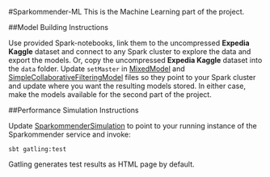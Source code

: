 #Sparkommender-ML
This is the Machine Learning part of the project.

##Model Building Instructions

Use provided Spark-notebooks, link them to the uncompressed **Expedia Kaggle** dataset and connect to any Spark cluster to explore the data
and export the models. Or, copy the uncompressed **Expedia Kaggle** dataset into the `data` folder.
Update `setMaster` in [MixedModel](src/main/scala/sparkommender/ml/MixedModel.scala) and
[SimpleCollaborativeFilteringModel](src/main/scala/sparkommender/ml/SimpleCollaborativeFilteringModel.scala)
files so they point to your Spark cluster and update where
 you want the resulting models stored.
In either case, make the models available for the second part
of the project.

##Performance Simulation Instructions

Update [SparkommenderSimulation](src/test/scala/sparkommender/gatling/SparkommenderSimulation.scala)
to point to your running instance of the Sparkommender service and invoke:

    sbt gatling:test

Gatling generates test results as HTML page by default.


